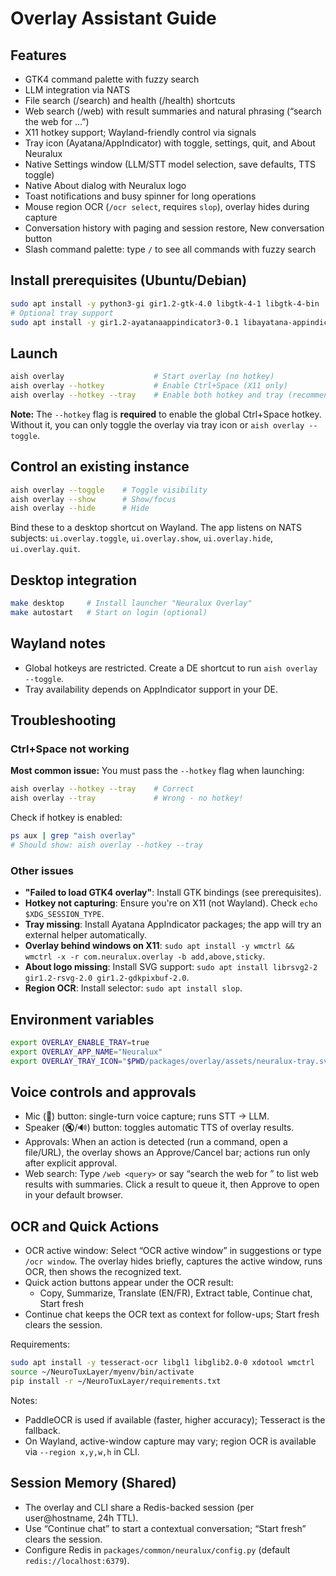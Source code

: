 # Overlay Assistant Guide

## Features

- GTK4 command palette with fuzzy search
- LLM integration via NATS
- File search (/search) and health (/health) shortcuts
- Web search (/web) with result summaries and natural phrasing (“search the web for …”)
- X11 hotkey support; Wayland-friendly control via signals
- Tray icon (Ayatana/AppIndicator) with toggle, settings, quit, and About Neuralux
- Native Settings window (LLM/STT model selection, save defaults, TTS toggle)
- Native About dialog with Neuralux logo
- Toast notifications and busy spinner for long operations
- Mouse region OCR (`/ocr select`, requires `slop`), overlay hides during capture
- Conversation history with paging and session restore, New conversation button
- Slash command palette: type `/` to see all commands with fuzzy search

## Install prerequisites (Ubuntu/Debian)

```bash
sudo apt install -y python3-gi gir1.2-gtk-4.0 libgtk-4-1 libgtk-4-bin
# Optional tray support
sudo apt install -y gir1.2-ayatanaappindicator3-0.1 libayatana-appindicator3-1
```

## Launch

```bash
aish overlay                    # Start overlay (no hotkey)
aish overlay --hotkey           # Enable Ctrl+Space (X11 only)
aish overlay --hotkey --tray    # Enable both hotkey and tray (recommended)
```

**Note:** The `--hotkey` flag is **required** to enable the global Ctrl+Space hotkey. Without it, you can only toggle the overlay via tray icon or `aish overlay --toggle`.

## Control an existing instance

```bash
aish overlay --toggle    # Toggle visibility
aish overlay --show      # Show/focus
aish overlay --hide      # Hide
```

Bind these to a desktop shortcut on Wayland. The app listens on NATS subjects: `ui.overlay.toggle`, `ui.overlay.show`, `ui.overlay.hide`, `ui.overlay.quit`.

## Desktop integration

```bash
make desktop     # Install launcher "Neuralux Overlay"
make autostart   # Start on login (optional)
```

## Wayland notes

- Global hotkeys are restricted. Create a DE shortcut to run `aish overlay --toggle`.
- Tray availability depends on AppIndicator support in your DE.

## Troubleshooting

### Ctrl+Space not working
**Most common issue:** You must pass the `--hotkey` flag when launching:
```bash
aish overlay --hotkey --tray    # Correct
aish overlay --tray             # Wrong - no hotkey!
```

Check if hotkey is enabled:
```bash
ps aux | grep "aish overlay"
# Should show: aish overlay --hotkey --tray
```

### Other issues
- **"Failed to load GTK4 overlay"**: Install GTK bindings (see prerequisites).
- **Hotkey not capturing**: Ensure you're on X11 (not Wayland). Check `echo $XDG_SESSION_TYPE`.
- **Tray missing**: Install Ayatana AppIndicator packages; the app will try an external helper automatically.
- **Overlay behind windows on X11**: `sudo apt install -y wmctrl && wmctrl -x -r com.neuralux.overlay -b add,above,sticky`.
- **About logo missing**: Install SVG support: `sudo apt install librsvg2-2 gir1.2-rsvg-2.0 gir1.2-gdkpixbuf-2.0`.
- **Region OCR**: Install selector: `sudo apt install slop`.

## Environment variables

```bash
export OVERLAY_ENABLE_TRAY=true
export OVERLAY_APP_NAME="Neuralux"
export OVERLAY_TRAY_ICON="$PWD/packages/overlay/assets/neuralux-tray.svg"
```

## Voice controls and approvals

- Mic (🎤) button: single-turn voice capture; runs STT → LLM.
- Speaker (🔇/🔊) button: toggles automatic TTS of overlay results.
- Approvals: When an action is detected (run a command, open a file/URL), the overlay shows an Approve/Cancel bar; actions run only after explicit approval.
- Web search: Type `/web <query>` or say “search the web for <query>” to list web results with summaries. Click a result to queue it, then Approve to open in your default browser.

## OCR and Quick Actions

- OCR active window: Select “OCR active window” in suggestions or type `/ocr window`. The overlay hides briefly, captures the active window, runs OCR, then shows the recognized text.
- Quick action buttons appear under the OCR result:
  - Copy, Summarize, Translate (EN/FR), Extract table, Continue chat, Start fresh
- Continue chat keeps the OCR text as context for follow-ups; Start fresh clears the session.

Requirements:
```bash
sudo apt install -y tesseract-ocr libgl1 libglib2.0-0 xdotool wmctrl
source ~/NeuroTuxLayer/myenv/bin/activate
pip install -r ~/NeuroTuxLayer/requirements.txt
```

Notes:
- PaddleOCR is used if available (faster, higher accuracy); Tesseract is the fallback.
- On Wayland, active-window capture may vary; region OCR is available via `--region x,y,w,h` in CLI.

## Session Memory (Shared)

- The overlay and CLI share a Redis-backed session (per user@hostname, 24h TTL).
- Use “Continue chat” to start a contextual conversation; “Start fresh” clears the session.
- Configure Redis in `packages/common/neuralux/config.py` (default `redis://localhost:6379`).


